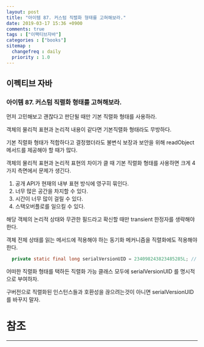 ```yaml
---
layout: post
title: "아이템 87. 커스텀 직렬화 형태를 고혀해보라."
date: 2019-03-17 15:36 +0900
comments: true
tags : ["이팩티브자바"]
categories : ["books"]
sitemap :
  changefreq : daily
  priority : 1.0
---
```

## 이펙티브 자바

### 아이템 87. 커스텀 직렬화 형태를 고혀해보라.

먼저 고민해보고 괜찮다고 판단될 때만 기본 직렬화 형태를 사용하라.

객체의 물리적 표현과 논리적 내용이 같다면 기본직렬화 형태라도 무방하다.

기본 직렬화 형태가 적합하다고 결정했더라도 불변식 보장과 보안을 위해 readObject 메서드를 제공해야 할 때가 많다.

객체의 물리적 표현과 논리적 표현의 차이가 클 때 기본 직렬화 형태를 사용하면 크게 4가지 측면에서 문제가 생긴다.

1. 공개 API가 현재의 내부 표현 방식에 영구히 묶인다.
1. 너무 많은 공간을 차지할 수 있다.
1. 시간이 너무 많이 걸릴 수 있다.
1. 스택오버플로를 일으킬 수 있다.

해당 객체의 논리적 상태와 무관한 필드라고 확신할 때만 transient 한정자를 생략해야 한다.

객체 전체 상태를 읽는 메서드에 적용해야 하는 동기화 메커니즘을 직렬화에도 적용해야 한다.

```java
  private static final long serialVersionUID = 234098243823485285L; // 아무 값이나 상관없다.
```

어떠한 직렬화 형태를 택하든 직렬화 가능 클래스 모두에 serialVersionUID 를 명시적으로 부여하자.

구버전으로 직렬화된 인스턴스들과 호환성을 끊으려는것이 아니면 serialVersionUID 를 바꾸지 말자.


# 참조
-----



